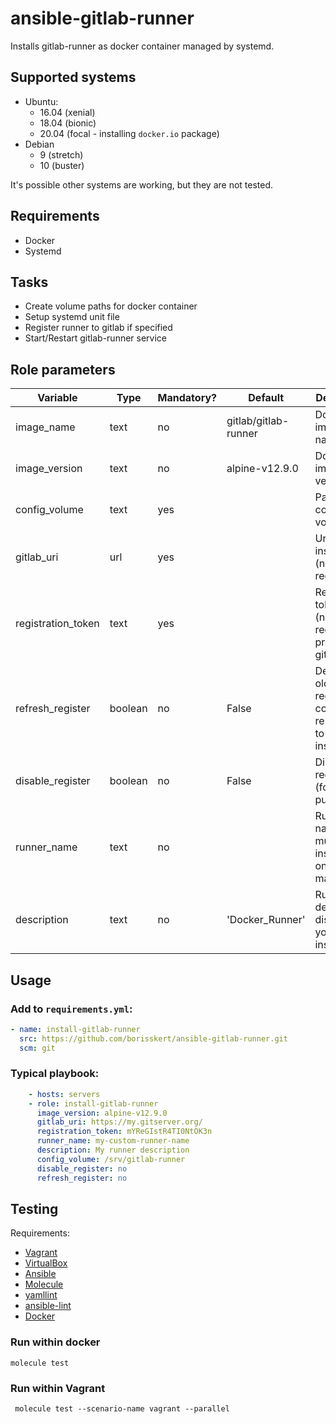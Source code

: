 # ansible-gitlab-runner

Installs gitlab-runner as docker container managed by systemd.

## Supported systems

* Ubuntu:
  * 16.04 (xenial)
  * 18.04 (bionic)
  * 20.04 (focal - installing `docker.io` package)
* Debian
  * 9 (stretch)
  * 10 (buster)

It's possible other systems are working, but they are not tested.

## Requirements

* Docker
* Systemd

## Tasks

* Create volume paths for docker container
* Setup systemd unit file
* Register runner to gitlab if specified
* Start/Restart gitlab-runner service

## Role parameters

| Variable      | Type | Mandatory? | Default | Description           |
|---------------|------|------------|---------|-----------------------|
| image_name    | text | no         | gitlab/gitlab-runner | Docker image name    |
| image_version | text | no         | alpine-v12.9.0       | Docker image version |
| config_volume | text | yes        | <empty>              | Path to config volume |
| gitlab_uri    | url  | yes        | <empty>              | Url to gitlab instance (needed for registration) |
| registration_token | text  | yes  | <empty>              | Registration token (needed for registration, provided by gitlab) |
| refresh_register   | boolean | no | False                | Delete the old registration config and re-register to Gitlab instance |
| disable_register   | boolean | no | False                | Disable registration (for testing purposes) |
| runner_name          | text    | no | <empty>              | Runner name for multiple instances on one machine                |
| description          | text    | no | 'Docker_Runner'      | Runner description displayed in your Gitlab instance             |


## Usage

### Add to `requirements.yml`:

```yaml
- name: install-gitlab-runner
  src: https://github.com/borisskert/ansible-gitlab-runner.git
  scm: git
```

### Typical playbook:

```yaml
    - hosts: servers
    - role: install-gitlab-runner
      image_version: alpine-v12.9.0
      gitlab_uri: https://my.gitserver.org/
      registration_token: mYReGIstR4TI0NtOK3n
      runner_name: my-custom-runner-name
      description: My runner description
      config_volume: /srv/gitlab-runner
      disable_register: no
      refresh_register: no
```

## Testing

Requirements:

* [Vagrant](https://www.vagrantup.com/)
* [VirtualBox](https://www.virtualbox.org/)
* [Ansible](https://docs.ansible.com/)
* [Molecule](https://molecule.readthedocs.io/en/latest/index.html)
* [yamllint](https://yamllint.readthedocs.io/en/stable/#)
* [ansible-lint](https://docs.ansible.com/ansible-lint/)
* [Docker](https://docs.docker.com/)

### Run within docker

```shell script
molecule test
```

### Run within Vagrant

```shell script
 molecule test --scenario-name vagrant --parallel
```
